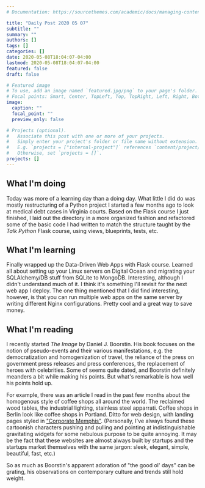 ```yaml
---
# Documentation: https://sourcethemes.com/academic/docs/managing-content/

title: "Daily Post 2020 05 07"
subtitle: ""
summary: ""
authors: []
tags: []
categories: []
date: 2020-05-08T18:04:07-04:00
lastmod: 2020-05-08T18:04:07-04:00
featured: false
draft: false

# Featured image
# To use, add an image named `featured.jpg/png` to your page's folder.
# Focal points: Smart, Center, TopLeft, Top, TopRight, Left, Right, BottomLeft, Bottom, BottomRight.
image:
  caption: ""
  focal_point: ""
  preview_only: false

# Projects (optional).
#   Associate this post with one or more of your projects.
#   Simply enter your project's folder or file name without extension.
#   E.g. `projects = ["internal-project"]` references `content/project/deep-learning/index.md`.
#   Otherwise, set `projects = []`.
projects: []
---
```

## What I'm doing

Today was more of a learning day than a doing day. What little I did do was mostly restructuring of a Python project I started a few months ago to look at medical debt cases in Virginia courts. Based on the Flask course I just finished, I laid out the directory in a more organized fashion and refactored some of the basic code I had written to match the structure taught by the _Talk Python_ Flask course, using views, blueprints, tests, etc.

## What I'm learning

Finally wrapped up the Data-Driven Web Apps with Flask course. Learned all about setting up your Linux servers on Digital Ocean and migrating your SQLAlchemy/DB stuff from SQLite to MongoDB. Interesting, although I didn't understand much of it. I think it's something I'll revisit for the next web app I deploy. The one thing mentioned that I did find interesting, however, is that you can run multiple web apps on the same server by writing different Nginx configurations. Pretty cool and a great way to save money.

## What I'm reading

I recently started _The Image_ by Daniel J. Boorstin. His book focuses on the notion of pseudo-events and their various manifestations, e.g. the democratization and homogenization of travel, the reliance of the press on government press releases and press conferences, the replacement of heroes with celebrities. Some of seems quite dated, and Boorstin definitely meanders a bit while making his points. But what's remarkable is how well his points hold up.

For example, there was an article I read in the past few months about the homogenous style of coffee shops all around the world. The reclaimed wood tables, the industrial lighting, stainless steel apparrati. Coffee shops in Berlin look like coffee shops in Portland. Ditto for web design, with landing pages styled in ["Corporate Memphis"](https://www.are.na/claire-l-evans/corporate-memphis). (Personally, I've always found these cartoonish characters pushing and pulling and pointing at indistinguishable gravitating widgets for some nebulous purpose to be quite annoying. It may be the fact that these websites are almost always built by startups and the startups market themselves with the same jargon: sleek, elegant, simple, beautiful, fast, etc.)

So as much as Boorstin's apparent adoration of "the good ol' days" can be grating, his observations on contemporary culture and trends still hold weight.